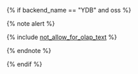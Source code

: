{% if backend_name == "YDB" and oss %}

{% note alert %}

{% include [not_allow_for_olap_text](not_allow_for_olap_text.md) %}

{% endnote %}

{% endif %}
